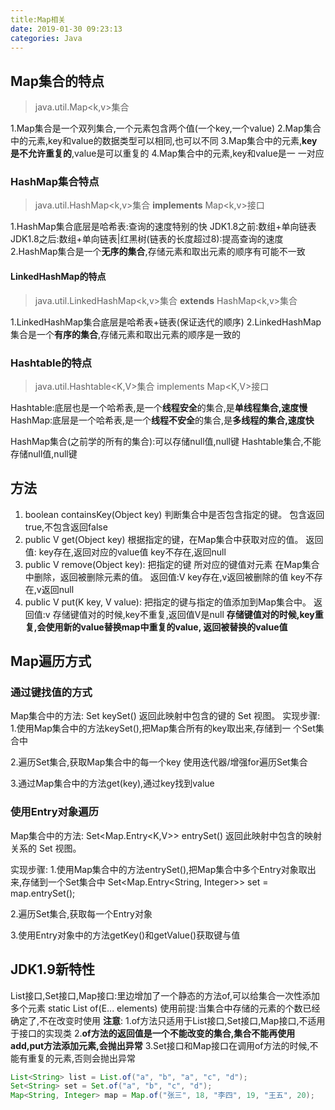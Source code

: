 ```yaml
---
title:Map相关
date: 2019-01-30 09:23:13
categories: Java
---
```


## Map集合的特点

> java.util.Map<k,v>集合

1.Map集合是一个双列集合,一个元素包含两个值(一个key,一个value)
2.Map集合中的元素,key和value的数据类型可以相同,也可以不同
3.Map集合中的元素,**key是不允许重复的**,value是可以重复的
4.Map集合中的元素,key和value是一 一对应

### HashMap集合特点

> java.util.HashMap<k,v>集合 **implements** Map<k,v>接口

1.HashMap集合底层是哈希表:查询的速度特别的快
  JDK1.8之前:数组+单向链表
  JDK1.8之后:数组+单向链表|红黑树(链表的长度超过8):提高查询的速度
2.HashMap集合是一个**无序的集合**,存储元素和取出元素的顺序有可能不一致

#### LinkedHashMap的特点

> java.util.LinkedHashMap<k,v>集合 **extends** HashMap<k,v>集合

1.LinkedHashMap集合底层是哈希表+链表(保证迭代的顺序)
2.LinkedHashMap集合是一个**有序的集合**,存储元素和取出元素的顺序是一致的

### Hashtable的特点

> java.util.Hashtable<K,V>集合 implements Map<K,V>接口

Hashtable:底层也是一个哈希表,是一个**线程安全**的集合,是**单线程集合,速度慢**
HashMap:底层是一个哈希表,是一个**线程不安全**的集合,是**多线程的集合,速度快**

HashMap集合(之前学的所有的集合):可以存储null值,null键
Hashtable集合,不能存储null值,null键

## 方法

1. boolean containsKey(Object key) 判断集合中是否包含指定的键。
     包含返回true,不包含返回false
2. public V get(Object key) 根据指定的键，在Map集合中获取对应的值。
     返回值:
     key存在,返回对应的value值
     key不存在,返回null
3. public V remove(Object key): 把指定的键 所对应的键值对元素 在Map集合中删除，返回被删除元素的值。
     返回值:V
     key存在,v返回被删除的值
     key不存在,v返回null
4. public V put(K key, V value):  把指定的键与指定的值添加到Map集合中。
     返回值:v
     存储键值对的时候,key不重复,返回值V是null
     **存储键值对的时候,key重复,会使用新的value替换map中重复的value, 返回被替换的value值**

## Map遍历方式

### 通过键找值的方式

Map集合中的方法:
Set<K> keySet() 返回此映射中包含的键的 Set 视图。
实现步骤:
1.使用Map集合中的方法keySet(),把Map集合所有的key取出来,存储到一 个Set集合中

2.遍历Set集合,获取Map集合中的每一个key
    使用迭代器/增强for遍历Set集合

3.通过Map集合中的方法get(key),通过key找到value

### 使用Entry对象遍历

Map集合中的方法:
Set<Map.Entry<K,V>> entrySet() 返回此映射中包含的映射关系的 Set 视图。

实现步骤:
1.使用Map集合中的方法entrySet(),把Map集合中多个Entry对象取出来,存储到一个Set集合中
Set<Map.Entry<String, Integer>> set = map.entrySet();

2.遍历Set集合,获取每一个Entry对象

3.使用Entry对象中的方法getKey()和getValue()获取键与值

## JDK1.9新特性

List接口,Set接口,Map接口:里边增加了一个静态的方法of,可以给集合一次性添加多个元素
static <E> List<E> of(E... elements)
使用前提:当集合中存储的元素的个数已经确定了,不在改变时使用
**注意**:
1.of方法只适用于List接口,Set接口,Map接口,不适用于接口的实现类
2.**of方法的返回值是一个不能改变的集合,集合不能再使用add,put方法添加元素,会抛出异常**
3.Set接口和Map接口在调用of方法的时候,不能有重复的元素,否则会抛出异常

```java
List<String> list = List.of("a", "b", "a", "c", "d");
Set<String> set = Set.of("a", "b", "c", "d");
Map<String, Integer> map = Map.of("张三", 18, "李四", 19, "王五", 20);

```